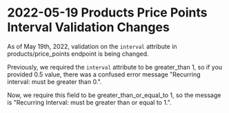 # 2022-05-19 Products Price Points Interval Validation Changes

As of May 19th, 2022, validation on the `interval` attribute in products/price_points endpoint is being changed.

Previously, we required the `interval` attribute to be greater_than 1, so if you provided 0.5 value, there was a confused error message "Recurring interval: must be greater than 0.".

Now, we require this field to be greater_than_or_equal_to 1, so the message is "Recurring Interval: must be greater than or equal to 1.".
